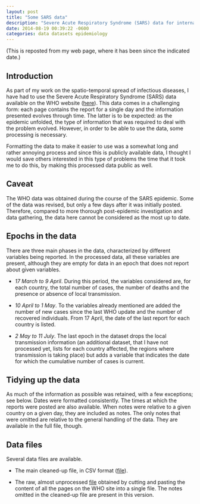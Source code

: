 ```yaml
---
layout: post
title: "Some SARS data"
description: "Severe Acute Respiratory Syndrome (SARS) data for international spread collated from the WHO website maintained during the 2003 epidemic."
date: 2014-08-19 00:39:22 -0600
categories: data datasets epidemiology
---
```


(This is reposted from my web page, where it has been since the indicated date.)

## Introduction

As part of my work on the spatio-temporal spread of infectious diseases, I have had to use the Severe Acute
Respiratory Syndrome (SARS) data available on the WHO website ([here](http://www.who.int/csr/sars/country/en/)).
This data comes in a challenging form: each page contains the report for a single day and the information
presented evolves through time. The latter is to be expected: as the epidemic unfolded, the type of information
that was required to deal with the problem evolved. However, in order to be able to use the data, some processing
is necessary.

Formatting the data to make it easier to use was a somewhat long and rather annoying process and since this is
publicly available data, I thought I would save others interested in this type of problems the time that it took
me to do this, by making this processed data public as well.

## Caveat

The WHO data was obtained during the course of the SARS epidemic. Some of the data was revised, but only a few
days after it was initially posted. Therefore, compared to more thorough post-epidemic investigation and data
gathering, the data here cannot be considered as the most up to date.

## Epochs in the data

There are three main phases in the data, characterized by different variables being reported. In the processed
data, all these variables are present, although they are empty for data in an epoch that does not report about
given variables.

- _17 March to 9 April_. During this period, the variables considered are, for each country, the total number of
  cases, the number of deaths and the presence or absence of local transmission.

- _10 April to 1 May_. To the variables already mentioned are added the number of new cases since the
  last WHO update and the number of recovered individuals. From 17 April, the date of the last report for each
  country is listed.

- _2 May to 11 July_. The last epoch in the dataset drops the local transmission information (an additional
  dataset, that I have not processed yet, lists for each country affected, the regions where transmission is taking
  place) but adds a variable that indicates the date for which the cumulative number of cases is current.

## Tidying up the data

As much of the information as possible was retained, with a few exceptions; see below. Dates were formatted
consistently. The times at which the reports were posted are also available. When notes were relative to a given
country on a given day, they are included as notes. The only notes that were omitted are relative to the general
handling of the data. They are available in the full file, though.

## Data files

Several data files are available.

- The main cleaned-up file, in CSV format ([file](https://raw.githubusercontent.com/julien-arino/datasets/master/SARS_data.csv)).

- The raw, almost unprocessed [file](https://raw.githubusercontent.com/julien-arino/datasets/master/SARS_data.raw.txt) obtained by cutting and pasting the content of all the
  pages on the WHO site into a single file. The notes omitted in the cleaned-up file are present in this version.
